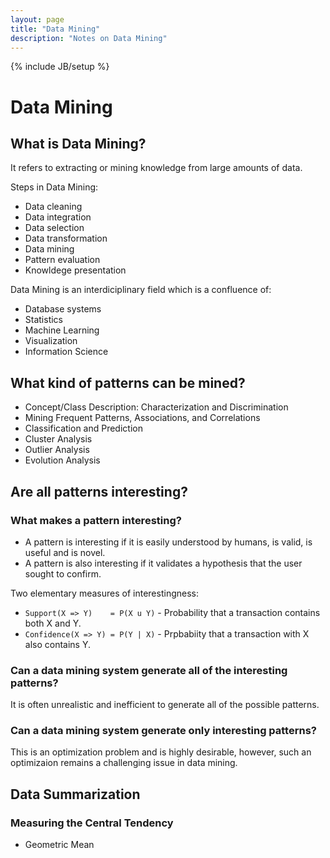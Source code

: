 ```yaml
---
layout: page
title: "Data Mining"
description: "Notes on Data Mining"
---
```


{% include JB/setup %}


# Data Mining

## What is Data Mining?

It refers to extracting or mining knowledge from large amounts of data.

Steps in Data Mining:
* Data cleaning
* Data integration
* Data selection
* Data transformation
* Data mining
* Pattern evaluation
* Knowldege presentation

Data Mining is an interdiciplinary field which is a confluence of:

* Database systems
* Statistics
* Machine Learning
* Visualization
* Information Science


## What kind of patterns can be mined?

* Concept/Class Description: Characterization and Discrimination
* Mining Frequent Patterns, Associations, and Correlations
* Classification and Prediction
* Cluster Analysis
* Outlier Analysis
* Evolution Analysis

## Are all patterns interesting?

### What makes a pattern interesting?
* A pattern is interesting if it is easily understood by humans, is valid, is useful and is novel.
* A pattern is also interesting if it validates a hypothesis that the user sought to confirm.

Two elementary measures of interestingness:
* `Support(X => Y)    = P(X u Y)` - Probability that a transaction contains both X and Y.
* `Confidence(X => Y) = P(Y | X)` - Prpbabiity that a transaction with X also contains Y.

### Can a data mining system generate all of the interesting patterns?
It is often unrealistic and inefficient to generate all of the possible patterns.

### Can a data mining system generate only interesting patterns?
This is an optimization problem and is highly desirable, however, such an optimizaion remains a challenging issue in data mining.


## Data Summarization
### Measuring the Central Tendency
* Geometric Mean

